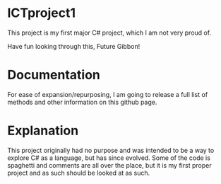 # ICTproject1

This project is my first major C# project, which I am not very proud of.

Have fun looking through this, Future Gibbon!

# Documentation

For ease of expansion/repurposing, I am going to release a full list of methods and other information on this github page.

# Explanation

This project originally had no purpose and was intended to be a way to explore C# as a language, but has since evolved. Some of the code is spaghetti and comments are all over the place, but it is my first proper project and as such should be looked at as such.
